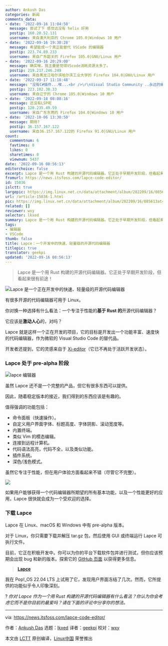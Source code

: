 ```yaml
---
author: Ankush Das
categories: 新闻
comments_data:
- date: '2022-09-16 11:04:50'
  message: 尝试了下 感觉远没有 helix 好用
  postip: 160.20.52.131
  username: 来自澳大利亚的 Chrome 105.0|Windows 10 用户
- date: '2022-09-16 19:30:28'
  message: 希望能成一个真正能替代 VSCode 的编辑器
  postip: 223.74.89.233
  username: 来自广东韶关的 Firefox 105.0|GNU/Linux 用户
- date: '2022-09-16 20:29:00'
  message: 确实唉，我主要是觉得VScode消耗资源太多了。
  postip: 219.217.246.249
  username: 来自黑龙江哈尔滨哈尔滨工业大学的 Firefox 104.0|GNU/Linux 用户
- date: '2022-09-17 11:18:48'
  message: "没有C#插件...唉...<br />\r\nVisual Studio Community ..永远的痛......"
  postip: 223.102.38.33
  username: 来自辽宁的 Chrome 105.0|Windows 10 用户
- date: '2022-09-18 08:08:16'
  message: 还没有LSP呢
  postip: 120.235.49.59
  username: 来自广东东莞的 Firefox 104.0|Windows 10 用户
- date: '2022-10-06 13:30:50'
  message: 期待?
  postip: 36.157.167.122
  username: 来自36.157.167.122的 Firefox 91.0|GNU/Linux 用户
count:
  commentnum: 6
  favtimes: 0
  likes: 0
  sharetimes: 0
  viewnum: 5437
date: '2022-09-16 08:56:13'
editorchoice: false
excerpt: Lapce 是一个用 Rust 构建的开源代码编辑器。它正处于早期开发阶段，但看起来很有前途！
fromurl: https://news.itsfoss.com/lapce-code-editor/
id: 15036
islctt: true
largepic: https://img.linux.net.cn/data/attachment/album/202209/16/085613at47i05at4bcf5cm.png
url: /article-15036-1.html
pic: https://img.linux.net.cn/data/attachment/album/202209/16/085613at47i05at4bcf5cm.png.thumb.jpg
related: []
reviewer: wxy
selector: lkxed
summary: Lapce 是一个用 Rust 构建的开源代码编辑器。它正处于早期开发阶段，但看起来很有前途！
tags:
- 编辑器
- VSCode
thumb: false
title: Lapce：一个开发中的快速、轻量级的开源代码编辑器
titlepic: true
translator: geekpi
updated: '2022-09-16 08:56:13'
---
```



> 
> Lapce 是一个用 Rust 构建的开源代码编辑器。它正处于早期开发阶段，但看起来很有前途！
> 
> 
> 


![Lapce 是一个正在开发中的快速、轻量级的开源代码编辑器](/data/attachment/album/202209/16/085613at47i05at4bcf5cm.png)


有很多开源的代码编辑器可用于 Linux。


你对换一种选择有什么看法：一个专注于性能的**基于 Rust 的**开源代码编辑器？


它应该是**激动人心**的，对吗？


Lapce 就是这样一个正在开发的项目，它的目标是开发出一个功能丰富、速度快的代码编辑器，作为微软的 Visual Studio Code 的替代品。


开发者还提到，它的灵感来自于 [Xi-editor](https://github.com/xi-editor/xi-editor)（它已不再处于活跃开发状态）。


### Lapce 处于 pre-alpha 阶段


![lapce 编辑器](/data/attachment/album/202209/16/085614gy2mwyw4z49bd6w2.png)


虽然 Lapce 还不是一个完整的产品，但它有很多东西可以提供。


因此，随着稳定版本的接近，我们得到的东西应该是有趣的。


值得强调的功能包括：


* 命令面板（快速操作）。
* 自定义用户界面字体、标题高度、字体阴影、滚动宽度等。
* 内置终端。
* 类似 Vim 的模态编辑。
* 连接到远程计算机。
* 代码语法高亮，代码不全，以及类似功能。
* 插件系统。
* 深色/浅色模式。


虽然它专注于性能，但在用户体验方面看起来不错（尽管它不完整）。


![](/data/attachment/album/202209/16/085615j35509e6yz68syly.png)


如果用户能够获得一个代码编辑器所期望的所有基本功能，以及一个性能更好的应用，Lapce 很快就会成为一个受欢迎的选择。


### 下载 Lapce


Lapce 在 Linux、macOS 和 Windows 中有 pre-alpha 版本。


对于 Linux，你只需要下载并解压 tar.gz 包，然后使用 GUI 或终端运行 Lapce 可执行文件。


目前，它正在积极开发中。你可以为你的平台下载软件包并进行测试，但你应该预期会出现 bug 和新的版本。探索它的 [GitHub 页面](https://github.com/lapce/lapce) 以获得更多信息。



> 
> **[Lapce](https://lapce.dev/)**
> 
> 
> 


我在 Pop!\_OS 22.04 LTS 上试用了它，发现用户界面冻结了几次。然而，它所提供的功能似乎令人印象深刻。


? *你对 Lapce 作为一个用 Rust 构建的开源代码编辑器有什么看法？你认为你会考虑它而不是你目前的最爱吗？请在下面的评论中分享你的想法。*




---


via: <https://news.itsfoss.com/lapce-code-editor/>


作者：[Ankush Das](https://news.itsfoss.com/author/ankush/) 选题：[lkxed](https://github.com/lkxed) 译者：[geekpi](https://github.com/geekpi) 校对：[wxy](https://github.com/wxy)


本文由 [LCTT](https://github.com/LCTT/TranslateProject) 原创编译，[Linux中国](https://linux.cn/) 荣誉推出